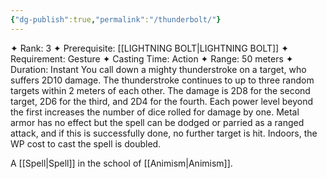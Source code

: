 ```yaml
---
{"dg-publish":true,"permalink":"/thunderbolt/"}
---
```


✦ Rank: 3
✦ Prerequisite: [[LIGHTNING BOLT\|LIGHTNING BOLT]]
✦ Requirement: Gesture
✦ Casting Time: Action
✦ Range: 50 meters
✦ Duration: Instant
You call down a mighty thunderstroke on a target, who
suffers 2D10 damage. The thunderstroke continues to up
to three random targets within 2 meters of each other. The
damage is 2D8 for the second target, 2D6 for the third,
and 2D4 for the fourth. Each power level beyond the first
increases the number of dice rolled for damage by one.
Metal armor has no effect but the spell can be dodged or
parried as a ranged attack, and if this is successfully done,
no further target is hit. Indoors, the WP cost to cast the
spell is doubled.

A [[Spell\|Spell]] in the school of [[Animism\|Animism]].